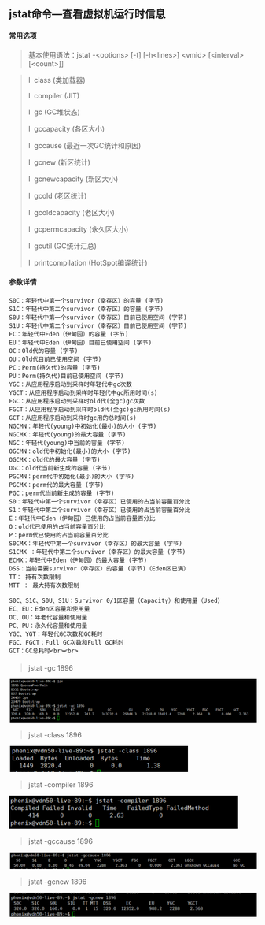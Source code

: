 ## jstat命令—查看虚拟机运行时信息

#### 常用选项

> 基本使用语法：jstat -&lt;options&gt; \[-t\] \[-h&lt;lines&gt;\] &lt;vmid&gt; \[&lt;interval&gt; \[&lt;count&gt;\]\]

> l  class \(类加载器\) 
>
> l  compiler \(JIT\) 
>
> l  gc \(GC堆状态\) 
>
> l  gccapacity \(各区大小\) 
>
> l  gccause \(最近一次GC统计和原因\) 
>
> l  gcnew \(新区统计\)
>
> l  gcnewcapacity \(新区大小\)
>
> l  gcold \(老区统计\)
>
> l  gcoldcapacity \(老区大小\)
>
> l  gcpermcapacity \(永久区大小\)
>
> l  gcutil \(GC统计汇总\)
>
> l  printcompilation \(HotSpot编译统计\)

#### 参数详情

```
S0C：年轻代中第一个survivor（幸存区）的容量 (字节)         
S1C：年轻代中第二个survivor（幸存区）的容量 (字节)         
S0U：年轻代中第一个survivor（幸存区）目前已使用空间 (字节)         
S1U：年轻代中第二个survivor（幸存区）目前已使用空间 (字节)         
EC：年轻代中Eden（伊甸园）的容量 (字节)         
EU：年轻代中Eden（伊甸园）目前已使用空间 (字节)         
OC：Old代的容量 (字节)         
OU：Old代目前已使用空间 (字节)         
PC：Perm(持久代)的容量 (字节)         
PU：Perm(持久代)目前已使用空间 (字节)         
YGC：从应用程序启动到采样时年轻代中gc次数         
YGCT：从应用程序启动到采样时年轻代中gc所用时间(s)         
FGC：从应用程序启动到采样时old代(全gc)gc次数         
FGCT：从应用程序启动到采样时old代(全gc)gc所用时间(s)         
GCT：从应用程序启动到采样时gc用的总时间(s)         
NGCMN：年轻代(young)中初始化(最小)的大小 (字节)         
NGCMX：年轻代(young)的最大容量 (字节)         
NGC：年轻代(young)中当前的容量 (字节)         
OGCMN：old代中初始化(最小)的大小 (字节)         
OGCMX：old代的最大容量 (字节)         
OGC：old代当前新生成的容量 (字节)         
PGCMN：perm代中初始化(最小)的大小 (字节)         
PGCMX：perm代的最大容量 (字节)           
PGC：perm代当前新生成的容量 (字节)         
S0：年轻代中第一个survivor（幸存区）已使用的占当前容量百分比         
S1：年轻代中第二个survivor（幸存区）已使用的占当前容量百分比         
E：年轻代中Eden（伊甸园）已使用的占当前容量百分比         
O：old代已使用的占当前容量百分比         
P：perm代已使用的占当前容量百分比         
S0CMX：年轻代中第一个survivor（幸存区）的最大容量 (字节)         
S1CMX ：年轻代中第二个survivor（幸存区）的最大容量 (字节)         
ECMX：年轻代中Eden（伊甸园）的最大容量 (字节)         
DSS：当前需要survivor（幸存区）的容量 (字节)（Eden区已满）         
TT： 持有次数限制         
MTT ： 最大持有次数限制
```

```
S0C、S1C、S0U、S1U：Survivor 0/1区容量（Capacity）和使用量（Used）
EC、EU：Eden区容量和使用量
OC、OU：年老代容量和使用量
PC、PU：永久代容量和使用量
YGC、YGT：年轻代GC次数和GC耗时
FGC、FGCT：Full GC次数和Full GC耗时
GCT：GC总耗时<br><br>
```

#### 



> jstat -gc 1896

![](/assets/import23.png)

> jstat -class 1896

![](/assets/import24.png)

> jstat -compiler 1896

![](/assets/import25.png)

> jstat -gccause 1896

![](/assets/import26.png)

> jstat -gcnew 1896

![](/assets/import27.png)

